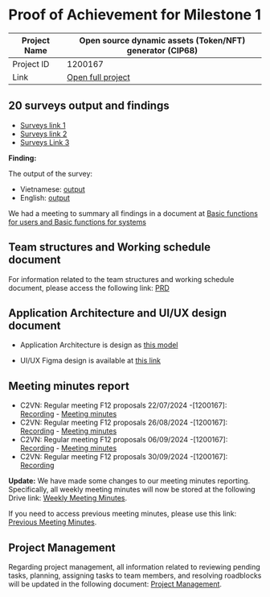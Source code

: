 #  Proof of Achievement for Milestone 1
|  Project Name |Open source dynamic assets (Token/NFT) generator (CIP68)|
| ------------ | ------------ |
| Project ID  | 1200167 |
|  Link  |  [Open full project](https://milestones.projectcatalyst.io/projects/1200167/) |


## 20 surveys output and findings  
- [Surveys link 1](https://t.me/vietnameasterntownhall/18748)
- [Surveys link 2](https://t.me/cardano2vn/1/2683)
- [Surveys Link 3](https://t.me/StakingADA/141777)

**Finding:**

The output of the survey:
- Vietnamese: [output](https://docs.google.com/spreadsheets/d/13P1sT6i4_Mu1zHzoW86HD3EWUF60m7xGPFPKC_P6ahY/edit?usp=sharing)
- English: [output](https://docs.google.com/spreadsheets/d/1b_igBAw7ERNkcEkDSlroyFxZMDoVLKe2gpptOlc-xQM/edit?gid=1855598836#gid=1855598836)

We had a meeting to summary all findings in a document at [Basic functions for users and Basic functions for systems](https://docs.google.com/document/d/15gFI704agtMpBgvTX0tLThB63G1wrdTwP4vB5Bx6W-E/edit?usp=sharing)

## Team structures and Working schedule document

For information related to the team structures and working schedule document, please access the following link: 
[PRD](https://docs.google.com/document/d/15gFI704agtMpBgvTX0tLThB63G1wrdTwP4vB5Bx6W-E/edit?tab=t.0)

## Application Architecture and UI/UX design document
- Application Architecture is design as [this model](https://github.com/cardano2vn/fund11/blob/main/1200167%3AOpen%20source%20dynamic%20assets-CIP68/Milestone1/system%20design.pdf)

- UI/UX Figma design is available at [this link](https://www.figma.com/design/F0i6C62BWxT3Mz1sT2Ynd0/shadcn-design?node-id=4-6598&node-type=canvas&t=ofaZtVo9dxTB2VGH-0)

## Meeting minutes report

- C2VN: Regular meeting F12 proposals 22/07/2024 -[1200167]: [Recording](https://youtu.be/7w0_lQuvtTA) - [Meeting minutes](https://docs.google.com/document/d/1S93mOBVdFaleu613iaJan4ft9oamwMOfoyjSFcjcFoo/edit?usp=sharing)
- C2VN: Regular meeting F12 proposals 26/08/2024 -[1200167]: [Recording](https://youtu.be/1EgM5uGrUcI) - [Meeting minutes](https://docs.google.com/document/d/1S93mOBVdFaleu613iaJan4ft9oamwMOfoyjSFcjcFoo/edit?usp=sharing)
- C2VN: Regular meeting F12 proposals 06/09/2024 -[1200167]: [Recording](https://youtu.be/8h2wNqob5Ao) - [Meeting minutes](https://docs.google.com/document/d/1S93mOBVdFaleu613iaJan4ft9oamwMOfoyjSFcjcFoo/edit?usp=sharing)
- C2VN: Regular meeting F12 proposals 30/09/2024 -[1200167]: [Recording](https://youtu.be/1dQPjWRKSyE)

**Update:**
We have made some changes to our meeting minutes reporting. Specifically, all weekly meeting minutes will now be stored at the following Drive link: [Weekly Meeting Minutes](https://drive.google.com/drive/folders/1sG0_GRL_9q8RSiLrinKHW9R-3P1RtEuz).

If you need to access previous meeting minutes, please use this link: [Previous Meeting Minutes](https://drive.google.com/drive/folders/1gsNkUK6X0rE4Fdy5DsYci_13vOVi_Fgw).

## Project Management

Regarding project management, all information related to reviewing pending tasks, planning, assigning tasks to team members, and resolving roadblocks will be updated in the following document: [Project Management](https://docs.google.com/spreadsheets/d/1BZDGPv1d1MHMyX7ycNraAZght-hz44lT/edit?gid=1613824326#gid=1613824326).
